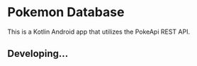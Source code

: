 # Pokemon Database

This is a Kotlin Android app that utilizes the PokeApi REST API.

## Developing...


